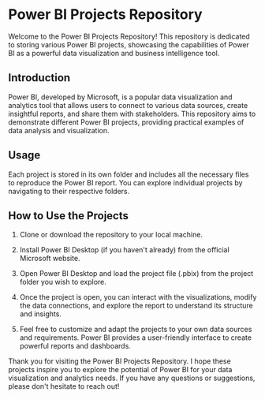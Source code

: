 # Power BI Projects Repository

Welcome to the Power BI Projects Repository! This repository is dedicated to storing various Power BI projects, showcasing the capabilities of Power BI as a powerful data visualization and business intelligence tool.

## Introduction

Power BI, developed by Microsoft, is a popular data visualization and analytics tool that allows users to connect to various data sources, create insightful reports, and share them with stakeholders. This repository aims to demonstrate different Power BI projects, providing practical examples of data analysis and visualization.

## Usage

Each project is stored in its own folder and includes all the necessary files to reproduce the Power BI report. You can explore individual projects by navigating to their respective folders.

## How to Use the Projects

1. Clone or download the repository to your local machine.

2. Install Power BI Desktop (if you haven't already) from the official Microsoft website.

3. Open Power BI Desktop and load the project file (.pbix) from the project folder you wish to explore.

4. Once the project is open, you can interact with the visualizations, modify the data connections, and explore the report to understand its structure and insights.

5. Feel free to customize and adapt the projects to your own data sources and requirements. Power BI provides a user-friendly interface to create powerful reports and dashboards.


Thank you for visiting the Power BI Projects Repository. I hope these projects inspire you to explore the potential of Power BI for your data visualization and analytics needs. If you have any questions or suggestions, please don't hesitate to reach out!
